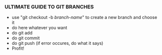### ULTIMATE GUIDE TO GIT BRANCHES

- use "git checkout -b *branch-name*" to create a new branch and choose it
- do here whatever you want
- do git add
- do git commit
- do git push (if error occures, do what it says)
- Profit!
